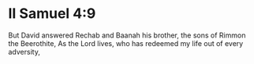 # II Samuel 4:9

But David answered Rechab and Baanah his brother, the sons of Rimmon the Beerothite, As the Lord lives, who has redeemed my life out of every adversity,
